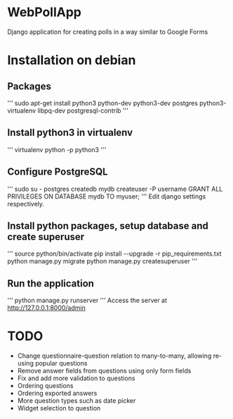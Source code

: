 # WebPollApp
Django application for creating polls in a way similar to Google Forms

# Installation on debian
## Packages
'''
sudo apt-get install python3 python-dev python3-dev postgres python3-virtualenv libpq-dev postgresql-contrib
'''

## Install python3 in virtualenv
'''
virtualenv python -p python3
'''

## Configure PostgreSQL
'''
sudo su - postgres
createdb mydb
createuser -P username
GRANT ALL PRIVILEGES ON DATABASE mydb TO myuser;
'''
Edit django settings respectively.

## Install python packages, setup database and create superuser
'''
source python/bin/activate
pip install --upgrade -r pip_requirements.txt
python manage.py migrate
python manage.py createsuperuser
'''

## Run the application
'''
python manage.py runserver
'''
Access the server at http://127.0.0.1:8000/admin


# TODO
* Change questionnaire-question relation to many-to-many, allowing re-using popular questions
* Remove answer fields from questions using only form fields
* Fix and add more validation to questions
* Ordering questions
* Ordering exported answers
* More question types such as date picker
* Widget selection to question
